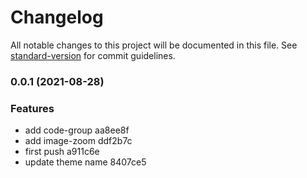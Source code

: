 # Changelog

All notable changes to this project will be documented in this file. See [standard-version](https://github.com/conventional-changelog/standard-version) for commit guidelines.

### 0.0.1 (2021-08-28)


### Features

* add code-group aa8ee8f
* add image-zoom ddf2b7c
* first push a911c6e
* update theme name 8407ce5
